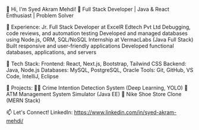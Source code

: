 👋 Hi, I'm Syed Akram Mehdi!
🚀 Full Stack Developer | Java & React Enthusiast | Problem Solver

🔹 Experience:
Jr. Full Stack Developer at ExcelR Edtech Pvt Ltd
Debugging, code reviews, and automation testing
Developed and managed databases using Node.js, ORM, SQL/NoSQL
Internship at VermacLabs (Java Full Stack)
Built responsive and user-friendly applications
Developed functional databases, applications, and servers

🔹 Tech Stack:
Frontend: React, Next.js, Bootstrap, Tailwind CSS
Backend: Java, Node.js
Databases: MySQL, PostgreSQL, Oracle
Tools: Git, GitHub, VS Code, IntelliJ, Eclipse

🔹 Projects:
🕵️‍♂️ Crime Intention Detection System (Deep Learning, YOLO)
🏦 ATM Management System Simulator (Java EE)
👟 Nike Shoe Store Clone (MERN Stack)

📫 Let's Connect!
LinkedIn: https://www.linkedin.com/in/syed-akram-mehdi/


<!---
Syedakram-code/Syedakram-code is a ✨ special ✨ repository because its `README.md` (this file) appears on your GitHub profile.
You can click the Preview link to take a look at your changes.
--->
